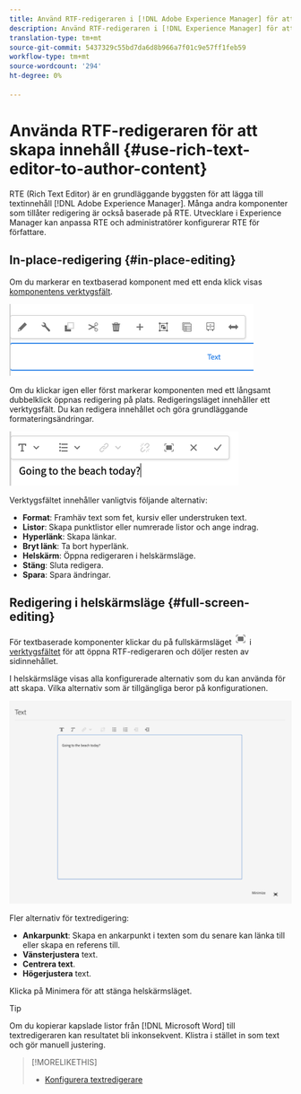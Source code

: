 ```yaml
---
title: Använd RTF-redigeraren i [!DNL Adobe Experience Manager] för att skapa innehåll.
description: Använd RTF-redigeraren i [!DNL Experience Manager] för att skapa innehåll.
translation-type: tm+mt
source-git-commit: 5437329c55bd7da6d8b966a7f01c9e57ff1feb59
workflow-type: tm+mt
source-wordcount: '294'
ht-degree: 0%

---
```



# Använda RTF-redigeraren för att skapa innehåll {#use-rich-text-editor-to-author-content}

RTE (Rich Text Editor) är en grundläggande byggsten för att lägga till textinnehåll [!DNL Adobe Experience Manager]. Många andra komponenter som tillåter redigering är också baserade på RTE. Utvecklare i Experience Manager kan anpassa RTE och administratörer konfigurerar RTE för författare.

## In-place-redigering {#in-place-editing}

Om du markerar en textbaserad komponent med ett enda klick visas [komponentens verktygsfält](/help/sites-cloud/authoring/fundamentals/editing-content.md#component-toolbar).

![Komponentens verktygsfält](/help/sites-cloud/authoring/assets/editing-component-toolbar.png)

Om du klickar igen eller först markerar komponenten med ett långsamt dubbelklick öppnas redigering på plats. Redigeringsläget innehåller ett verktygsfält. Du kan redigera innehållet och göra grundläggande formateringsändringar.

![In place editing with the RTE](/help/sites-cloud/authoring/assets/rte-in-place-editing.png)

Verktygsfältet innehåller vanligtvis följande alternativ:

* **Format**: Framhäv text som fet, kursiv eller understruken text.
* **Listor**: Skapa punktlistor eller numrerade listor och ange indrag.
* **Hyperlänk**: Skapa länkar.
* **Bryt länk**: Ta bort hyperlänk.
* **Helskärm**: Öppna redigeraren i helskärmsläge.
* **Stäng**: Sluta redigera.
* **Spara**: Spara ändringar.

## Redigering i helskärmsläge {#full-screen-editing}

För textbaserade komponenter klickar du på fullskärmsläget ![RTE-helskärmsknappen](/help/sites-cloud/authoring/assets/editing-full-screen.png) i [verktygsfältet](/help/sites-cloud/authoring/fundamentals/editing-content.md#component-toolbar) för att öppna RTF-redigeraren och döljer resten av sidinnehållet.

I helskärmsläge visas alla konfigurerade alternativ som du kan använda för att skapa. Vilka alternativ som är tillgängliga beror på konfigurationen. <!--Full screen mode displays all the configured options that you can use for authoring. The availability of options [depends on the configuration](/help/sites-administering/rich-text-editor.md).-->

![RTE i helskärmsläge](/help/sites-cloud/authoring/assets/rte-full-screen.png)

Fler alternativ för textredigering:

* **Ankarpunkt**: Skapa en ankarpunkt i texten som du senare kan länka till eller skapa en referens till.
* **Vänsterjustera** text.
* **Centrera text**.
* **Högerjustera** text.

Klicka på Minimera för att stänga helskärmsläget.

>[!Tip]
>
>Om du kopierar kapslade listor från [!DNL Microsoft Word] till textredigeraren kan resultatet bli inkonsekvent. Klistra i stället in som text och gör manuell justering.

>[!MORELIKETHIS]
>
>* [Konfigurera textredigerare](/help/implementing/developing/extending/rich-text-editor.md)

